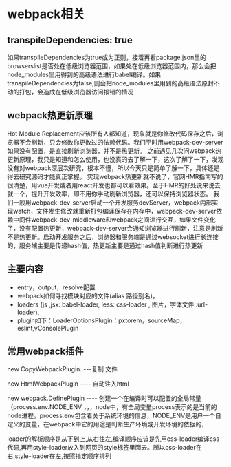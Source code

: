 # webpack相关
## transpileDependencies: true 
如果transpileDependencies为true或为正则，接着再看package.json里的browserslist是否处在低级浏览器范围，如果处在低级浏览器范围内，那么会把node_modules里用得到的高级语法进行babel编译。如果transpileDependencies为false,则会把node_modules里用到的高级语法原封不动的打包，会造成在低级浏览器访问报错的情况

## webpack热更新原理
Hot Module Replacement应该所有人都知道，现象就是你修改代码保存之后，浏览器不会刷新，只会修改你更改过的依赖代码。我们平时用webpack-dev-server如果没有配置，是直接刷新浏览器，并不是热更新。
之前遇见几次问webpack热更新原理，我只是知道和怎么使用，也没真的去了解一下，这次了解了一下，发现没有对webpack深层次研究，根本不懂，所以今天只是简单了解一下，具体还是得去研究源码才能真正掌握。
实现webpack热更新就不说了，官网HMR指南写的很清楚，用vue开发或者用react开发也都可以看效果。至于HMR的好处说来说去就一个，提升开发效率，即不用你手动刷新浏览器，还可以保持浏览器状态。
我们一般用webpack-dev-server启动一个开发服务devServer，webpack内部实现watch，文件发生修改就重新打包编译保存在内存中，webpack-dev-server依赖中间件webpack-dev-middleware和webpack之间进行交互，如果文件变化了，没有配置热更新，webpack-dev-server会通知浏览器进行刷新，注意是刷新不是热更新。启动开发服务之后，浏览器和服务端是通过websocket进行长连接的，服务端主要是传递hash值，热更新主要是通过hash值判断进行热更新

## 主要内容
+ entry，output，resolve配置
+ webpack如何寻找模块对应的文件(alias 路径别名)，
+ loaders (js ,jsx: babel-loader, less: css-loader , 图片，字体文件 :url-loader), 
+ plugin如下：LoaderOptionsPlugin：pxtorem，sourceMap，eslint,vConsolePlugin

## 常用webpack插件
new CopyWebpackPlugin. ---复制 文件      

new HtmlWebpackPlugin ---- 自动注入html       

new webpack.DefinePlugin  ----   创建一个在编译时可以配置的全局常量（process.env.NODE_ENV ，，，node中，有全局变量process表示的是当前的node进程。process.env包含着关于系统环境的信息，NODE_ENV是用户一个自定义的变量，在webpack中它的用途是判断生产环境或开发环境的依据的，

loader的解析顺序是从下到上,从右往左,编译顺序应该是先用css-loader编译css代码,再用style-loader放入到网页的style标签里面去。所以css-loader在右,style-loader在左,按照指定顺序排列
